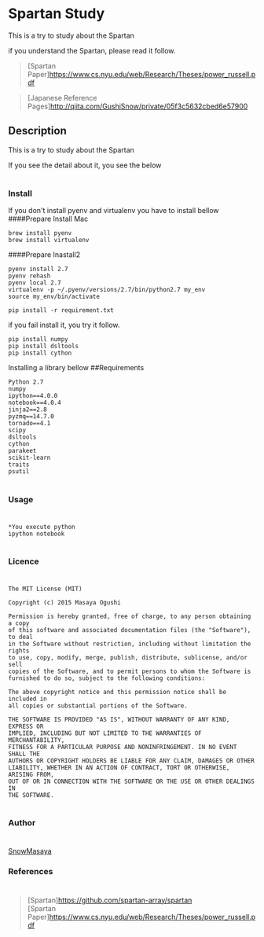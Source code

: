 Spartan Study 
====

This is a try to study about the Spartan

if you understand the Spartan, please read it follow.

>[Spartan Paper]https://www.cs.nyu.edu/web/Research/Theses/power_russell.pdf<br>

>[Japanese Reference Pages]http://qiita.com/GushiSnow/private/05f3c5632cbed6e57900<br>


## Description
This is a try to study about the Spartan

If you see the detail about it, you see the below<br> 
#
### Install

If you don't install pyenv and virtualenv you have to install bellow
####Prepare Install
Mac
```
brew install pyenv 
brew install virtualenv 
```

####Prepare Inastall2
```
pyenv install 2.7 
pyenv rehash
pyenv local 2.7 
virtualenv -p ~/.pyenv/versions/2.7/bin/python2.7 my_env
source my_env/bin/activate

```

```
pip install -r requirement.txt 
```

if you fail install it, you try it follow.

```
pip install numpy
pip install dsltools
pip install cython
```

Installing a library bellow
##Requirements

    Python 2.7
	numpy
    ipython==4.0.0
    notebook==4.0.4
    jinja2==2.8
    pyzmq==14.7.0
    tornado==4.1
    scipy
    dsltools
    cython
    parakeet
    scikit-learn
    traits
    psutil

#
### Usage 
#
```
*You execute python 
ipython notebook
```
#
### Licence
#
```
The MIT License (MIT)

Copyright (c) 2015 Masaya Ogushi

Permission is hereby granted, free of charge, to any person obtaining a copy
of this software and associated documentation files (the "Software"), to deal
in the Software without restriction, including without limitation the rights
to use, copy, modify, merge, publish, distribute, sublicense, and/or sell
copies of the Software, and to permit persons to whom the Software is
furnished to do so, subject to the following conditions:

The above copyright notice and this permission notice shall be included in
all copies or substantial portions of the Software.

THE SOFTWARE IS PROVIDED "AS IS", WITHOUT WARRANTY OF ANY KIND, EXPRESS OR
IMPLIED, INCLUDING BUT NOT LIMITED TO THE WARRANTIES OF MERCHANTABILITY,
FITNESS FOR A PARTICULAR PURPOSE AND NONINFRINGEMENT. IN NO EVENT SHALL THE
AUTHORS OR COPYRIGHT HOLDERS BE LIABLE FOR ANY CLAIM, DAMAGES OR OTHER
LIABILITY, WHETHER IN AN ACTION OF CONTRACT, TORT OR OTHERWISE, ARISING FROM,
OUT OF OR IN CONNECTION WITH THE SOFTWARE OR THE USE OR OTHER DEALINGS IN
THE SOFTWARE.
```
#
### Author
#
[SnowMasaya](https://github.com/SnowMasaya)
### References 
#
>[Spartan]https://github.com/spartan-array/spartan<br>
>[Spartan Paper]https://www.cs.nyu.edu/web/Research/Theses/power_russell.pdf<br>

